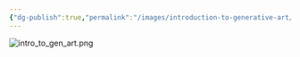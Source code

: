 ```yaml
---
{"dg-publish":true,"permalink":"/images/introduction-to-generative-art/","dgHomeLink":true}
---
```



![intro_to_gen_art.png](/img/user/Media/intro_to_gen_art.png)